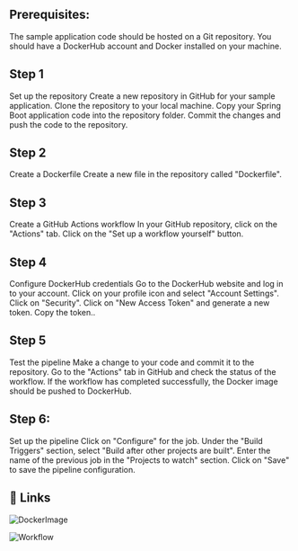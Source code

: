 
## Prerequisites: 

The sample application code should be hosted on a Git repository.
You should have a DockerHub account and Docker installed on your machine.

## Step 1

Set up the repository
Create a new repository in GitHub for your sample application.
Clone the repository to your local machine.
Copy your Spring Boot application code into the repository folder.
Commit the changes and push the code to the repository.

## Step 2

Create a Dockerfile
Create a new file in the repository called "Dockerfile".

## Step 3

Create a GitHub Actions workflow
In your GitHub repository, click on the "Actions" tab.
Click on the "Set up a workflow yourself" button.


## Step 4

Configure DockerHub credentials
Go to the DockerHub website and log in to your account.
Click on your profile icon and select "Account Settings".
Click on "Security".
Click on "New Access Token" and generate a new token.
Copy the token..
## Step 5

Test the pipeline
Make a change to your code and commit it to the repository.
Go to the "Actions" tab in GitHub and check the status of the workflow.
If the workflow has completed successfully, the Docker image should be pushed to DockerHub.

## Step 6: 

Set up the pipeline Click on "Configure" for the job. Under the "Build Triggers" section, select "Build after other projects are built". Enter the name of the previous job in the "Projects to watch" section. Click on "Save" to save the pipeline configuration.

## 🔗 Links


![DockerImage](https://user-images.githubusercontent.com/70112790/228626609-dac964c5-2efb-473a-a920-6e09fb968cc4.png)

![Workflow](https://user-images.githubusercontent.com/70112790/228627712-58559e48-133e-433e-a7ef-74037f1a5283.png)
